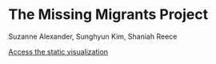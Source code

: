 # The Missing Migrants Project
Suzanne Alexander, Sunghyun Kim, Shaniah Reece

[Access the static visualization](https://suzannealexander.github.io/missing-migrants-m4/)
